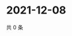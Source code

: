 # 2021-12-08

共 0 条

<!-- BEGIN WEIBO -->
<!-- 最后更新时间 Wed Dec 08 2021 22:13:45 GMT+0800 (China Standard Time) -->

<!-- END WEIBO -->
